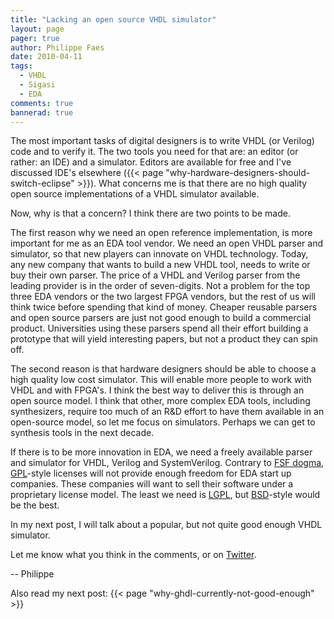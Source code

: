 ```yaml
---
title: "Lacking an open source VHDL simulator"
layout: page 
pager: true
author: Philippe Faes
date: 2010-04-11
tags: 
  - VHDL
  - Sigasi
  - EDA
comments: true
bannerad: true
---
```


The most important tasks of digital designers is to write VHDL (or Verilog) code and to verify it. The two tools you need for that are: an editor (or rather: an IDE) and a simulator. Editors are available for free and I've discussed IDE's elsewhere ({{< page "why-hardware-designers-should-switch-eclipse" >}}). What concerns me is that there are no high quality open source implementations of a VHDL simulator available. 

Now, why is that a concern? I think there are two points to be made.

The first reason why we need an open reference implementation, is more important for me as an EDA tool vendor. We need an open VHDL parser and simulator, so that new players can innovate on VHDL technology. Today, any new company that wants to build a new VHDL tool, needs to write or buy their own parser. The price of a VHDL and Verilog parser from the leading provider is in the order of seven-digits. Not a problem for the top three EDA vendors or the two largest FPGA vendors, but the rest of us will think twice before spending that kind of money. Cheaper reusable parsers and open source parsers are just not good enough to build a commercial product. Universities using these parsers spend all their effort building a prototype that will yield interesting papers, but not a product they can spin off.

The second reason is that hardware designers should be able to choose a high quality low cost simulator. This will enable more people to work with VHDL and with FPGA's. I think the best way to deliver this is through an open source model. I think that other, more complex EDA tools, including synthesizers, require too much of an R&D effort to have them available in an open-source model, so let me focus on simulators. Perhaps we can get to synthesis tools in the next decade.

If there is to be more innovation in EDA, we need a freely available parser and simulator for VHDL, Verilog and SystemVerilog. Contrary to <a href="http://www.gnu.org/philosophy/free-sw.html">FSF dogma</a>, <a href="http://www.opensource.org/licenses/gpl-license.php">GPL</a>-style licenses will not provide enough freedom for EDA start up companies. These companies will want to sell their software under a proprietary license model. The least we need is <a href="http://www.opensource.org/licenses/lgpl-license.php">LGPL</a>, but <a href="http://www.opensource.org/licenses/bsd-license.php">BSD</a>-style would be the best.

In my next post, I will talk about a popular, but not quite good enough VHDL simulator. 

Let me know what you think in the comments, or on <a href="https://twitter.com/sigasi">Twitter</a>.

-- 
Philippe

Also read my next post: {{< page "why-ghdl-currently-not-good-enough" >}}